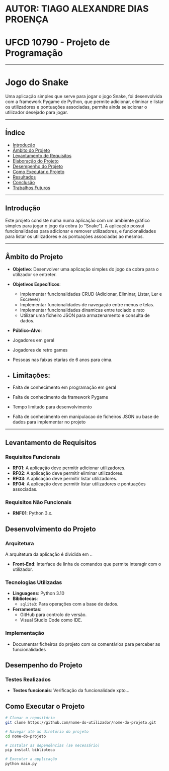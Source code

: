 # AUTOR: TIAGO ALEXANDRE DIAS PROENÇA

# UFCD 10790 - Projeto de Programação

--------------------------------------------------------------------------------------------------

# Jogo do Snake

Uma aplicação simples que serve para jogar o jogo Snake, foi desenvolvida com a framework Pygame 
de Python, que permite adicionar, eliminar e listar os utilizadores e pontuações associadas, 
permite ainda selecionar o utilizador desejado para jogar.

--------------------------------------------------------------------------------------------------

## Índice

- [Introdução](#introdução)
- [Âmbito do Projeto](#âmbito-do-projeto)
- [Levantamento de Requisitos](#levantamento-de-requisitos)
- [Elaboração do Projeto](#elaboração-do-projeto)
- [Desempenho do Projeto](#desempenho-do-projeto)
- [Como Executar o Projeto](#como-executar-o-projeto)
- [Resultados](#resultados)
- [Conclusão](#conclusão)
- [Trabalhos Futuros](#trabalhos-futuros)

--------------------------------------------------------------------------------------------------

## Introdução

Este projeto consiste numa numa aplicação com um ambiente gráfico simples para jogar o jogo 
da cobra (o "Snake").
A aplicação possuí funcionalidades para adicionar e remover utilizadores, e funcionalidades para listar os 
utilizadores e as pontuações associadas ao mesmos.

--------------------------------------------------------------------------------------------------

## Âmbito do Projeto

- **Objetivo**: Desenvolver uma aplicação simples do jogo da cobra para o utilizador se entreter.
- **Objetivos Específicos**:

  - Implementar funcionalidades CRUD (Adicionar, Eliminar, Listar, Ler e Escrever)
  - Implementar funcionalidades de navegação entre menus e telas.
  - Implementar funcionalidades dinamicas entre teclado e rato
  - Utilizar uma ficheiro JSON para armazenamento e consulta de dados.


- **Público-Alvo**: 
- Jogadores em geral
- Jogadores de retro games
- Pessoas nas faixas etarias de 6 anos para cima.

- ## **Limitações**:
- Falta de conhecimento em programação  em geral
- Falta de conhecimento da framework Pygame
- Tempo limitado para desenvolvimento
- Falta de conhecimento em manipulacao de ficheiros JSON ou 
  base de dados para implementar no projeto

--------------------------------------------------------------------------------------------------

## Levantamento de Requisitos

### Requisitos Funcionais

- **RF01**: A aplicação deve permitir adicionar utilizadores.
- **RF02**: A aplicação deve permitir eliminar utilizadores.
- **RF03**: A aplicação deve permitir listar utilizadores.
- **RF04**: A aplicação deve permitir listar utilizadores e pontuações associadas.

### Requisitos Não Funcionais

- **RNF01**: Python 3.x.

## Desenvolvimento do Projeto

### Arquitetura

A arquitetura da aplicação é dividida em ..

- **Front-End**: Interface de linha de comandos que permite interagir com o utilizador.

### Tecnologias Utilizadas

- **Linguagens**: Python 3.10
- **Bibliotecas**:
  - `sqlite3`: Para operações com a base de dados.
- **Ferramentas**:
  - GitHub para controlo de versão.
  - Visual Studio Code como IDE.

### Implementação

- Documentar ficheiros do projeto com os comentários para perceber as funcionalidades

## Desempenho do Projeto

### Testes Realizados

- **Testes funcionais**: Verificação da funcionalidade xpto...

## Como Executar o Projeto

```bash
# Clonar o repositório
git clone https://github.com/nome-do-utilizador/nome-do-projeto.git

# Navegar até ao diretório do projeto
cd nome-do-projeto

# Instalar as dependências (se necessário)
pip install biblioteca

# Executar a applicação
python main.py
```
